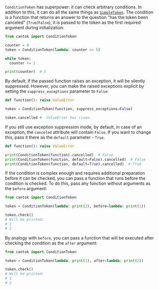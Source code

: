 `ConditionToken` has superpower: it can check arbitrary conditions. In addition to this, it can do all the same things as [`SimpleToken`](/types_of_tokens/SimpleToken/). The condition is a function that returns an answer to the question "has the token been canceled" (`True`/`False`), it is passed to the token as the first required argument during initialization:

```python
from cantok import ConditionToken

counter = 0
token = ConditionToken(lambda: counter >= 5)

while token:
  counter += 1

print(counter)  # 5
```

By default, if the passed function raises an exception, it will be silently suppressed. However, you can make the raised exceptions explicit by setting the `suppress_exceptions` parameter to `False`:

```python
def function(): raise ValueError

token = ConditionToken(function, suppress_exceptions=False)

token.cancelled #  ValueError has risen.
```

If you still use exception suppression mode, by default, in case of an exception, the `canceled` attribute will contain `False`. If you want to change this, pass it there as the `default` parameter - `True`.

```python
def function(): raise ValueError

print(ConditionToken(function).cancelled)  # False
print(ConditionToken(function, default=False).cancelled)  # False
print(ConditionToken(function, default=True).cancelled)  # True
```

If the condition is complex enough and requires additional preparation before it can be checked, you can pass a function that runs before the condition is checked. To do this, pass any function without arguments as the `before` argument:

```python
from cantok import ConditionToken

token = ConditionToken(lambda: print(2), before=lambda: print(1))

token.check()
# Will be printed:
# 1
# 2
```

By analogy with `before`, you can pass a function that will be executed after checking the condition as the `after` argument:

```python
from cantok import ConditionToken

token = ConditionToken(lambda: print(1), after=lambda: print(2))

token.check()
# Will be printed:
# 1
# 2
```
